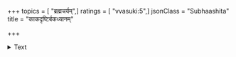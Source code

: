 +++
topics = [ "ब्रह्मचर्यम्",]
ratings = [ "vvasuki:5",]
jsonClass = "Subhaashita"
title = "काकदृष्टिर्बकध्यानम्"

+++

<details><summary>Text</summary>

काकदृष्टिर्बकध्यानं श्वाननिद्रा तथैव च।  
अल्पाहारो जीर्णवस्त्रं च एतद्विद्यार्थि लक्षणम्॥
</details>
